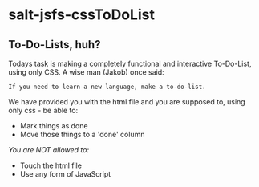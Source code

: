 # salt-jsfs-cssToDoList
## To-Do-Lists, huh?
Todays task is making a completely functional and interactive To-Do-List, using only CSS. A wise man (Jakob) once said: 

```If you need to learn a new language, make a to-do-list.```

We have provided you with the html file and you are supposed to, using only css - be able to:

* Mark things as done
* Move those things to a 'done' column

_You are NOT allowed to:_
* Touch the html file
* Use any form of JavaScript